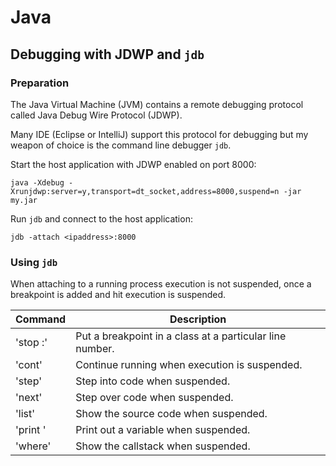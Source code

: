 # Java

## Debugging with JDWP and `jdb`

### Preparation

The Java Virtual Machine (JVM) contains a remote debugging protocol called Java Debug Wire Protocol (JDWP).

Many IDE (Eclipse or IntelliJ) support this protocol for debugging but my weapon of choice is the command line debugger `jdb`.

Start the host application with JDWP enabled on port 8000:

```
java -Xdebug -Xrunjdwp:server=y,transport=dt_socket,address=8000,suspend=n -jar my.jar
```

Run `jdb` and connect to the host application:

```
jdb -attach <ipaddress>:8000
```

### Using `jdb`

When attaching to a running process execution is not suspended, once a breakpoint is added and hit execution
is suspended.

| Command                  | Description                                              |
|--------------------------|----------------------------------------------------------|
| 'stop <class>:<num>'     | Put a breakpoint in a class at a particular line number. |
| 'cont'                   | Continue running when execution is suspended.            |
| 'step'                   | Step into code when suspended.                           |  
| 'next'                   | Step over code when suspended.                           |  
| 'list'                   | Show the source code when suspended.                     |
| 'print <varName>'        | Print out a variable when suspended.                     |
| 'where'                  | Show the callstack when suspended.                       |
